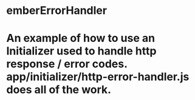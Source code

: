 # emberErrorHandler
An example of how to use an Initializer used to handle http response / error codes.  app/initializer/http-error-handler.js does all of the work. 
=======
